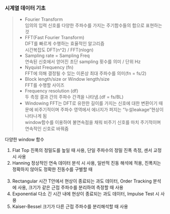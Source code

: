 ### 시계열 데이터 기초

> - Fourier Transform<br>
임의의 입력 신호를 다양한 주파수를 가지는 주기함수들의 합으로 표현하는 것
> - FFT(Fast Fourier Transform)<br>
DFT를 빠르게 수행하는 효율적인 알고리즘<br>
시간복잡도 DFT(n^2) / FFT(nlogn)
> - Sampling rate = Sampling Freq<br>
연속된 신호에서 얻어진 초단 sampling 횟수를 의미 / 단위 Hz
> - Nyquist Frequency (fn)<br>
FFT에 의해 결정될 수 있는 이론상 최대 주파수를 의미(fn = fs/2)
> - Block length/size or Window length/size<br>
FFT를 수행할 사이즈
> - Frequency resolution (df)<br>
두 측정 결과 간의 주파수 간격을 나타냄.(df = fs/BL)
> - Windowing
FFT는 DFT로 유한한 길이를 가지는 신호에 대한 변환이기 때문에 비주기적이며 주파수 영역에서 에너지가 퍼지는 “누설leakage”현상이 나타나게 됨<br>
window함수를 이용하여 불연속점을 채워 비주기 신호를 마치 주기적이며 연속적인 신호로 바꿔줌<br>

다양한 window 함수<br>
1. Flat Top       진폭의 정밀도를 높일 때 사용, 단일 주파수의 정밀 진폭 측정, 센서 교정시 사용<br>
2. Hanning        정상적인 연속 데이터 분석 시 사용, 일반적 진동 해석에 적용, 진폭치는 정확하지 않아도 정확한 진동수를 구별할 때<br><br>
3. Rectangular    시간 T안에서 현상이 종료되는 과도 데이터, Order Tracking 분석에 사용, 크기가 같은 근접 주파수를 분리하여 측정할 때 사용<br>
4. Exponential    다소 긴 시간 내에 현상이 종료되는 과도 데이터, Impulse Test 시 사용<br>
5. Kaiser-Bessel  크기가 다른 근접 주파수를 분리해석할 때 사용<br>
